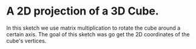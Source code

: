 # A 2D projection of a 3D Cube.

In this sketch we use matrix multiplication to rotate the cube around a certain axis. 
The goal of this sketch was go get the 2D coordinates of the cube's vertices.


